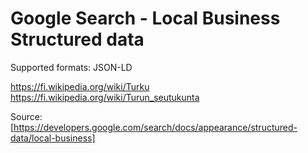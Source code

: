 # Google Search - Local Business Structured data

Supported formats: JSON-LD

<https://fi.wikipedia.org/wiki/Turku>
<https://fi.wikipedia.org/wiki/Turun_seutukunta>

Source: [https://developers.google.com/search/docs/appearance/structured-data/local-business]
